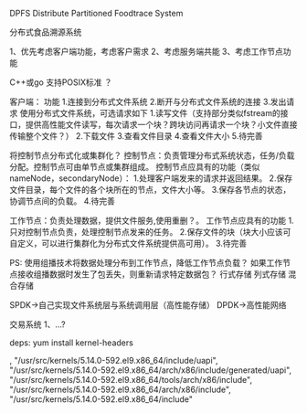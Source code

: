 DPFS
Distribute Partitioned Foodtrace System

分布式食品溯源系统

1、优先考虑客户端功能，考虑客户需求
2、考虑服务端共能
3、考虑工作节点功能

C++或go
支持POSIX标准 ？

客户端：
功能
1.连接到分布式文件系统
2.断开与分布式文件系统的连接
3.发出请求
使用分布式文件系统，可选请求如下
1.读写文件（支持部分类似fstream的接口，提供高性能文件读写，每次请求一个块？跨块访问再请求一个块？小文件直接传输整个文件？）
2.下载文件
3.查看文件目录
4.查看文件大小
5.待完善


将控制节点分布式化或集群化？
控制节点：负责管理分布式系统状态，任务/负载分配。控制节点可由单节点或集群组成。
控制节点应具有的功能（类似nameNode，secondaryNode）：
1.处理客户端发来的请求并返回结果。
2.保存文件目录，每个文件的各个块所在的节点，文件大小等。
3.保存各节点的状态，协调节点间的负载。
4.待完善


工作节点：负责处理数据，提供文件服务,使用重删？。
工作节点应具有的功能
1.只对控制节点负责，处理控制节点发来的任务。
2.保存文件的块（块大小应该可自定义，可以进行集群化为分布式文件系统提供高可用）。
3.待完善


PS:
使用组播技术将数据处理分布到工作节点，降低工作节点负载？
如果工作节点接收组播数据时发生了包丢失，则重新请求特定数据包？
行式存储
列式存储
混合存储

SPDK->自己实现文件系统层与系统调用层（高性能存储）
DPDK->高性能网络


交易系统
1、...?








deps:
yum install kernel-headers



,
                "/usr/src/kernels/5.14.0-592.el9.x86_64/include/uapi",
                "/usr/src/kernels/5.14.0-592.el9.x86_64/arch/x86/include/generated/uapi",
                "/usr/src/kernels/5.14.0-592.el9.x86_64/tools/arch/x86/include",
                "/usr/src/kernels/5.14.0-592.el9.x86_64/arch/x86/include",
                "/usr/src/kernels/5.14.0-592.el9.x86_64/include"